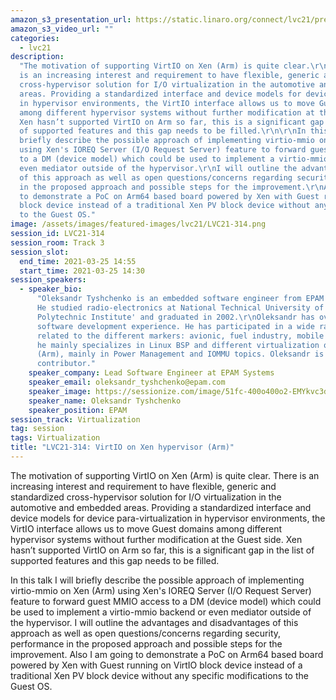 ```yaml
---
amazon_s3_presentation_url: https://static.linaro.org/connect/lvc21/presentations/lvc21-314.pdf
amazon_s3_video_url: ""
categories:
  - lvc21
description:
  "The motivation of supporting VirtIO on Xen (Arm) is quite clear.\r\nThere
  is an increasing interest and requirement to have flexible, generic and standardized
  cross-hypervisor solution for I/O virtualization in the automotive and embedded
  areas. Providing a standardized interface and device models for device para-virtualization
  in hypervisor environments, the VirtIO interface allows us to move Guest domains
  among different hypervisor systems without further modification at the Guest side.
  Xen hasn’t supported VirtIO on Arm so far, this is a significant gap in the list
  of supported features and this gap needs to be filled.\r\n\r\nIn this talk I will
  briefly describe the possible approach of implementing virtio-mmio on Xen (Arm)
  using Xen's IOREQ Server (I/O Request Server) feature to forward guest MMIO access
  to a DM (device model) which could be used to implement a virtio-mmio backend or
  even mediator outside of the hypervisor.\r\nI will outline the advantages and disadvantages
  of this approach as well as open questions/concerns regarding security, performance
  in the proposed approach and possible steps for the improvement.\r\nAlso I am going
  to demonstrate a PoC on Arm64 based board powered by Xen with Guest running on VirtIO
  block device instead of a traditional Xen PV block device without any specific modifications
  to the Guest OS."
image: /assets/images/featured-images/lvc21/LVC21-314.png
session_id: LVC21-314
session_room: Track 3
session_slot:
  end_time: 2021-03-25 14:55
  start_time: 2021-03-25 14:30
session_speakers:
  - speaker_bio:
      "Oleksandr Tyshchenko is an embedded software engineer from EPAM Systems.
      He studied radio-electronics at National Technical University of Ukraine 'Kyiv
      Polytechnic Institute' and graduated in 2002.\r\nOleksandr has over 17 years of
      software development experience. He has participated in a wide range of embedded\r\nprojects
      related to the different markers: avionic, fuel industry, mobile and automotive.\r\nNow
      he mainly specializes in Linux BSP and different virtualization questions on Xen
      (Arm), mainly in Power Management and IOMMU topics. Oleksandr is XEN Open Source
      contributor."
    speaker_company: Lead Software Engineer at EPAM Systems
    speaker_email: oleksandr_tyshchenko@epam.com
    speaker_image: https://sessionize.com/image/51fc-400o400o2-EMYkvc3d9S3fYqGWcvWHt6.jpg
    speaker_name: Oleksandr Tyshchenko
    speaker_position: EPAM
session_track: Virtualization
tag: session
tags: Virtualization
title: "LVC21-314: VirtIO on Xen hypervisor (Arm)"
---
```


The motivation of supporting VirtIO on Xen (Arm) is quite clear.
There is an increasing interest and requirement to have flexible, generic and standardized cross-hypervisor solution for I/O virtualization in the automotive and embedded areas. Providing a standardized interface and device models for device para-virtualization in hypervisor environments, the VirtIO interface allows us to move Guest domains among different hypervisor systems without further modification at the Guest side. Xen hasn’t supported VirtIO on Arm so far, this is a significant gap in the list of supported features and this gap needs to be filled.

In this talk I will briefly describe the possible approach of implementing virtio-mmio on Xen (Arm) using Xen's IOREQ Server (I/O Request Server) feature to forward guest MMIO access to a DM (device model) which could be used to implement a virtio-mmio backend or even mediator outside of the hypervisor.
I will outline the advantages and disadvantages of this approach as well as open questions/concerns regarding security, performance in the proposed approach and possible steps for the improvement.
Also I am going to demonstrate a PoC on Arm64 based board powered by Xen with Guest running on VirtIO block device instead of a traditional Xen PV block device without any specific modifications to the Guest OS.
